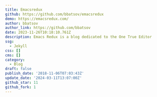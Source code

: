 ```yaml
---
title: Emacsredux
github: https://github.com/bbatsov/emacsredux
demo: https://emacsredux.com/
author: bbatsov
author_link: https://github.com/bbatsov
date: 2023-11-26T10:18:10.761Z
description: Emacs Redux is a blog dedicated to the One True Editor
ssg:
  - Jekyll
css: []
cms: []
category:
  - Blog
draft: false
publish_date: '2018-11-06T07:03:43Z'
update_date: '2024-03-11T13:07:00Z'
github_star: 11
github_fork: 1
---
```


